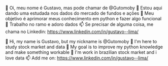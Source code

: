 👋 Oi, meu nome é Gustavo, mas pode chamar de @Gutomoby
👀 Estou aqui dando uma estudada nos dados do mercado de fundos e ações
🌱 Meu objetivo é aprimorar meus conhecimento em python e fazer algo funcional
💞️ Trabalho no ramo e adoro dados
📫 Se precisar de alguma coisa, me chama no Linkedin: https://www.linkedin.com/in/gustavo--lima/

👋 Hi, my name is Gustavo, but my nickname is @Gutomoby
👀 I'm here to study stock market and data
🌱 My goal is to improve my python knowledge and make something workable
💞️ I'm work in brazilian stock market and i love data
📫 Add me on: https://www.linkedin.com/in/gustavo--lima/
